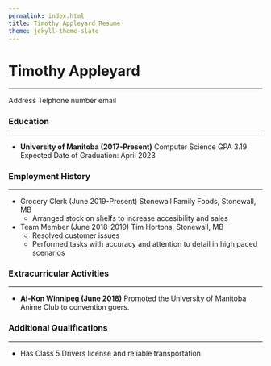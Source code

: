```yaml
---
permalink: index.html
title: Timothy Appleyard Resume
theme: jekyll-theme-slate
---
```


# Timothy Appleyard
---
Address
Telphone number
email

### Education
---
* **University of Manitoba (2017-Present)**
Computer Science
GPA 3.19
Expected Date of Graduation: April 2023

### Employment History
---
* Grocery Clerk (June 2019-Present)
  Stonewall Family Foods, Stonewall, MB
  * Arranged stock on shelfs to increase accesibility and sales
* Team Member (June 2018-2019)
  Tim Hortons, Stonewall, MB
  * Resolved customer issues
  * Performed tasks with accuracy and attention to detail in high paced scenarios

### Extracurricular Activities
---
* **Ai-Kon Winnipeg (June 2018)**
Promoted the University of Manitoba Anime Club to convention goers.

### Additional Qualifications
---
* Has Class 5 Drivers license and reliable transportation
